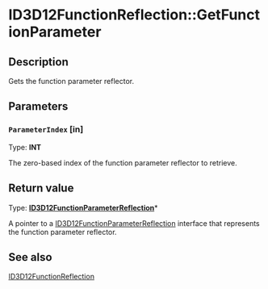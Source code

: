 # ID3D12FunctionReflection::GetFunctionParameter

## Description

Gets the function parameter reflector.

## Parameters

### `ParameterIndex` [in]

Type: **INT**

The zero-based index of the function parameter reflector to retrieve.

## Return value

Type: **[ID3D12FunctionParameterReflection](https://learn.microsoft.com/windows/desktop/api/d3d12shader/nn-d3d12shader-id3d12functionparameterreflection)***

A pointer to a [ID3D12FunctionParameterReflection](https://learn.microsoft.com/windows/desktop/api/d3d12shader/nn-d3d12shader-id3d12functionparameterreflection) interface that represents the function parameter reflector.

## See also

[ID3D12FunctionReflection](https://learn.microsoft.com/windows/desktop/api/d3d12shader/nn-d3d12shader-id3d12functionreflection)